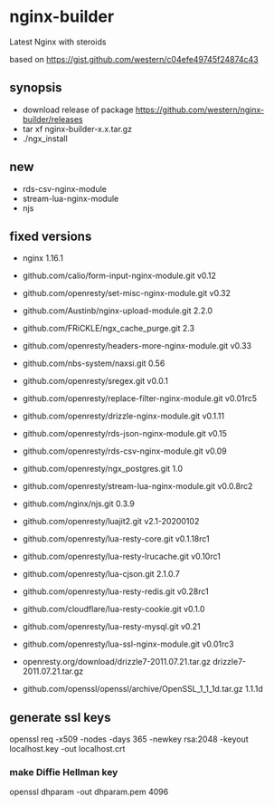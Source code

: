 # nginx-builder
Latest Nginx with steroids

based on https://gist.github.com/western/c04efe49745f24874c43

## synopsis
* download release of package https://github.com/western/nginx-builder/releases
* tar xf nginx-builder-x.x.tar.gz
* ./ngx_install

## new

* rds-csv-nginx-module
* stream-lua-nginx-module
* njs

## fixed versions
* nginx 1.16.1

* github.com/calio/form-input-nginx-module.git
v0.12
* github.com/openresty/set-misc-nginx-module.git
v0.32
* github.com/Austinb/nginx-upload-module.git
2.2.0
* github.com/FRiCKLE/ngx_cache_purge.git
2.3
* github.com/openresty/headers-more-nginx-module.git
v0.33
* github.com/nbs-system/naxsi.git
0.56
* github.com/openresty/sregex.git
v0.0.1
* github.com/openresty/replace-filter-nginx-module.git
v0.01rc5
* github.com/openresty/drizzle-nginx-module.git
v0.1.11
* github.com/openresty/rds-json-nginx-module.git
v0.15
* github.com/openresty/rds-csv-nginx-module.git
v0.09
* github.com/openresty/ngx_postgres.git
1.0
* github.com/openresty/stream-lua-nginx-module.git
v0.0.8rc2
* github.com/nginx/njs.git
0.3.9
* github.com/openresty/luajit2.git
v2.1-20200102
* github.com/openresty/lua-resty-core.git
v0.1.18rc1
* github.com/openresty/lua-resty-lrucache.git
v0.10rc1
* github.com/openresty/lua-cjson.git
2.1.0.7
* github.com/openresty/lua-resty-redis.git
v0.28rc1
* github.com/cloudflare/lua-resty-cookie.git
v0.1.0
* github.com/openresty/lua-resty-mysql.git
v0.21
* github.com/openresty/lua-ssl-nginx-module.git
v0.01rc3
* openresty.org/download/drizzle7-2011.07.21.tar.gz
drizzle7-2011.07.21.tar.gz
* github.com/openssl/openssl/archive/OpenSSL_1_1_1d.tar.gz
1.1.1d

## generate ssl keys

openssl req -x509 -nodes -days 365 -newkey rsa:2048 -keyout localhost.key -out localhost.crt

### make Diffie Hellman key

openssl dhparam -out dhparam.pem 4096

